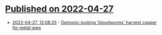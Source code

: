 # [Published on 2022-04-27](index.md)

* [2022-04-27, 12:08:25](https://news.ycombinator.com/item?id=31178889) - [Demonic-looking 'bloodworms' harvest copper for metal jaws](https://www.vice.com/en/article/4aw94q/demonic-looking-bloodworms-harvest-copper-for-deadly-metal-jaws)
